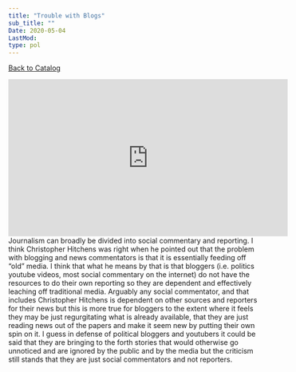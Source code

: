 ```yaml
---
title: "Trouble with Blogs"
sub_title: ""
Date: 2020-05-04
LastMod:
type: pol
---
```


[Back to Catalog](/)

<iframe width="560" height="315" src="https://www.youtube.com/embed/S3pSamjIvRM" title="YouTube video player" frameborder="0" allow="accelerometer; autoplay; clipboard-write; encrypted-media; gyroscope; picture-in-picture" allowfullscreen></iframe>
Journalism can broadly be divided into social commentary and reporting. I think Christopher Hitchens was right when he pointed out that the problem with blogging and news commentators is that it is essentially feeding off “old” media. I think that what he means by that is that bloggers (i.e. politics youtube videos, most social commentary on the internet) do not have the resources to do their own reporting so they are dependent and effectively leaching off traditional media. Arguably any social commentator, and that includes Christopher Hitchens is dependent on other sources and reporters for their news but this is more true for bloggers to the extent where it feels they may be just regurgitating what is already available, that they are just reading news out of the papers and make it seem new by putting their own spin on it. I guess in defense of political bloggers and youtubers it could be said that they are bringing to the forth stories that would otherwise go unnoticed and are ignored by the public and by the media but the criticism still stands that they are just social commentators and not reporters.
